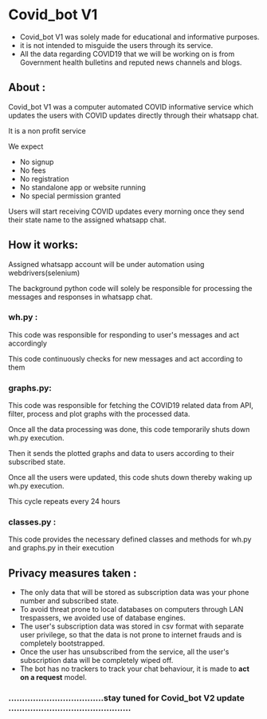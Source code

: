 # **Covid\_bot V1**

- Covid\_bot V1 was solely made for educational and informative purposes.
- it is not intended to misguide the users through its service.
- All the data regarding COVID19 that we will be working on is from Government health bulletins and reputed news channels and blogs.

## **About :**

Covid\_bot V1 was a computer automated COVID informative service which updates the users with COVID updates directly through their whatsapp chat.

It is a non profit service

We expect
- No signup
- No fees
- No registration
- No standalone app or website running
- No special permission granted

Users will start receiving COVID updates every morning once they send their state name to the assigned whatsapp chat.

## **How it works:**

Assigned whatsapp account will be under automation using webdrivers(selenium)

The background python code will solely be responsible for processing the messages and responses in whatsapp chat.

### **wh.py :**

This code was responsible for responding to user&#39;s messages and act accordingly

This code continuously checks for new messages and act according to them

### **graphs.py:**

This code was responsible for fetching the COVID19 related data from API, filter, process and plot graphs with the processed data.

Once all the data processing was done, this code temporarily shuts down wh.py execution.

Then it sends the plotted graphs and data to users according to their subscribed state.

Once all the users were updated, this code shuts down thereby waking up wh.py execution.

This cycle repeats every 24 hours

### **classes.py :**

This code provides the necessary defined classes and methods for wh.py and graphs.py in their execution

## **Privacy measures taken :**

- The only data that will be stored as subscription data was your phone number and subscribed state.
- To avoid threat prone to local databases on computers through LAN trespassers, we avoided use of database engines.
- The user&#39;s subscription data was stored in csv format with separate user privilege, so that the data is not prone to internet frauds and is completely bootstrapped.
- Once the user has unsubscribed from the service, all the user&#39;s subscription data will be completely wiped off.
- The bot has no trackers to track your chat behaviour, it is made to **act on a request** model.



### **...................................stay tuned for Covid\_bot V2 update .............................................**

